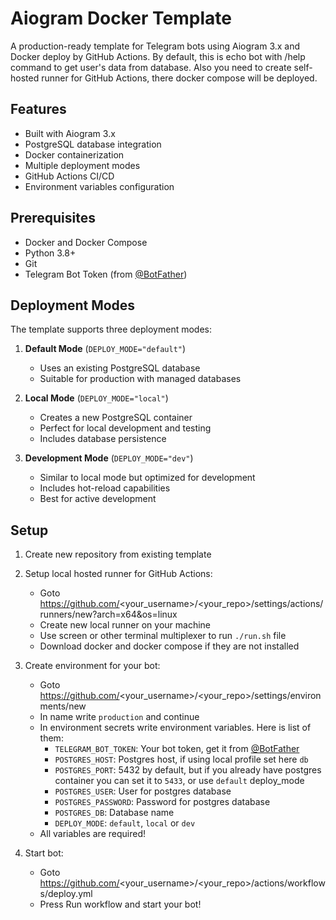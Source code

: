 # Aiogram Docker Template

A production-ready template for Telegram bots using Aiogram 3.x and Docker deploy by GitHub Actions. By default, this is echo bot with /help command to get user's data from database. Also you need to create self-hosted runner for GitHub Actions, there docker compose will be deployed.

## Features

-   Built with Aiogram 3.x
-   PostgreSQL database integration
-   Docker containerization
-   Multiple deployment modes
-   GitHub Actions CI/CD
-   Environment variables configuration

## Prerequisites

-   Docker and Docker Compose
-   Python 3.8+
-   Git
-   Telegram Bot Token (from [@BotFather](https://t.me/BotFather))

## Deployment Modes

The template supports three deployment modes:

1. **Default Mode** (`DEPLOY_MODE="default"`)

    - Uses an existing PostgreSQL database
    - Suitable for production with managed databases

2. **Local Mode** (`DEPLOY_MODE="local"`)

    - Creates a new PostgreSQL container
    - Perfect for local development and testing
    - Includes database persistence

3. **Development Mode** (`DEPLOY_MODE="dev"`)
    - Similar to local mode but optimized for development
    - Includes hot-reload capabilities
    - Best for active development

## Setup

1. Create new repository from existing template
2. Setup local hosted runner for GitHub Actions:

    - Goto https://github.com/<your_username>/<your_repo>/settings/actions/runners/new?arch=x64&os=linux
    - Create new local runner on your machine
    - Use screen or other terminal multiplexer to run `./run.sh` file
    - Download docker and docker compose if they are not installed

3. Create environment for your bot:

    - Goto https://github.com/<your_username>/<your_repo>/settings/environments/new
    - In name write `production` and continue
    - In environment secrets write environment variables. Here is list of them:
        - `TELEGRAM_BOT_TOKEN`: Your bot token, get it from [@BotFather](https://t.me/BotFather)
        - `POSTGRES_HOST`: Postgres host, if using local profile set here `db`
        - `POSTGRES_PORT`: 5432 by default, but if you already have postgres container you can set it to `5433`, or use `default` deploy_mode
        - `POSTGRES_USER`: User for postgres database
        - `POSTGRES_PASSWORD`: Password for postgres database
        - `POSTGRES_DB`: Database name
        - `DEPLOY_MODE`: `default`, `local` or `dev`
    - All variables are required!

4. Start bot:
    - Goto https://github.com/<your_username>/<your_repo>/actions/workflows/deploy.yml
    - Press Run workflow and start your bot!
